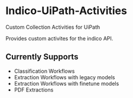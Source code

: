 # Indico-UiPath-Activities
Custom Collection Activities for UiPath

Provides custom activites for the indico API.

Currently Supports
------------------

- Classification Workflows
- Extraction Workflows with legacy models
- Extraction Workflows with finetune models
- PDF Extractions
